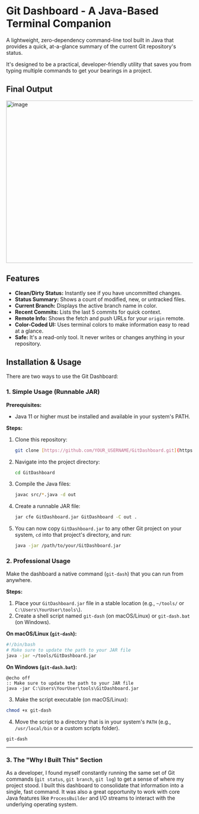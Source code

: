 # Git Dashboard - A Java-Based Terminal Companion

A lightweight, zero-dependency command-line tool built in Java that provides a quick, at-a-glance summary of the current Git repository's status.

It's designed to be a practical, developer-friendly utility that saves you from typing multiple commands to get your bearings in a project.

## Final Output

<img width="750" height="437" alt="image" src="https://github.com/user-attachments/assets/e0d2cfd3-50dc-4af0-b61f-3d8104b00183" />


## Features

- **Clean/Dirty Status:** Instantly see if you have uncommitted changes.
- **Status Summary:** Shows a count of modified, new, or untracked files.
- **Current Branch:** Displays the active branch name in color.
- **Recent Commits:** Lists the last 5 commits for quick context.
- **Remote Info:** Shows the fetch and push URLs for your `origin` remote.
- **Color-Coded UI:** Uses terminal colors to make information easy to read at a glance.
- **Safe:** It's a read-only tool. It never writes or changes anything in your repository.

## Installation & Usage

There are two ways to use the Git Dashboard:

### 1. Simple Usage (Runnable JAR)

**Prerequisites:**

- Java 11 or higher must be installed and available in your system's PATH.

**Steps:**

1.  Clone this repository:

    ```bash
    git clone [https://github.com/YOUR_USERNAME/GitDashboard.git](https://github.com/YOUR_USERNAME/GitDashboard.git)
    ```

2.  Navigate into the project directory:

    ```bash
    cd GitDashboard
    ```

3.  Compile the Java files:

    ```bash
    javac src/*.java -d out
    ```

4.  Create a runnable JAR file:

    ```bash
    jar cfe GitDashboard.jar GitDashboard -C out .
    ```

5.  You can now copy `GitDashboard.jar` to any other Git project on your system, `cd` into that project's directory, and run:
    ```bash
    java -jar /path/to/your/GitDashboard.jar
    ```

### 2. Professional Usage

Make the dashboard a native command (`git-dash`) that you can run from anywhere.

**Steps:**

1.  Place your `GitDashboard.jar` file in a stable location (e.g., `~/tools/` or `C:\Users\YourUser\tools\`).
2.  Create a shell script named `git-dash` (on macOS/Linux) or `git-dash.bat` (on Windows).

**On macOS/Linux (`git-dash`):**

```bash
#!/bin/bash
# Make sure to update the path to your JAR file
java -jar ~/tools/GitDashboard.jar
```

**On Windows (`git-dash.bat`):**

```batch
@echo off
:: Make sure to update the path to your JAR file
java -jar C:\Users\YourUser\tools\GitDashboard.jar
```

3. Make the script executable (on macOS/Linux):

```bash
chmod +x git-dash
```

4. Move the script to a directory that is in your system's `PATH` (e.g., `/usr/local/bin` or a custom scripts folder).

```bash
git-dash
```

---

### 3. The "Why I Built This" Section

As a developer, I found myself constantly running the same set of Git commands (`git status`, `git branch`, `git log`) to get a sense of where my project stood. I built this dashboard to consolidate that information into a single, fast command. It was also a great opportunity to work with core Java features like `ProcessBuilder` and I/O streams to interact with the underlying operating system.
